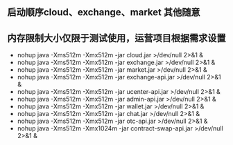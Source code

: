 ## 启动顺序cloud、exchange、market 其他随意
## 内存限制大小仅限于测试使用，运营项目根据需求设置

- nohup java -Xms512m -Xmx512m -jar cloud.jar  >/dev/null 2>&1 &
- nohup java -Xms512m -Xmx512m -jar exchange.jar  >/dev/null 2>&1 &
- nohup java -Xms512m -Xmx512m -jar market.jar  >/dev/null 2>&1 &
- nohup java -Xms512m -Xmx512m -jar exchange-api.jar  >/dev/null 2>&1 &
- nohup java -Xms512m -Xmx512m -jar ucenter-api.jar  >/dev/null 2>&1 &
- nohup java -Xms512m -Xmx512m -jar admin-api.jar  >/dev/null 2>&1 &
- nohup java -Xms512m -Xmx512m -jar wallet.jar  >/dev/null 2>&1 &
- nohup java -Xms512m -Xmx512m -jar chat.jar  >/dev/null 2>&1 &
- nohup java -Xms512m -Xmx512m -jar otc-api.jar  >/dev/null 2>&1 &
- nohup java -Xms512m -Xmx1024m -jar contract-swap-api.jar >/dev/null 2>&1 &

